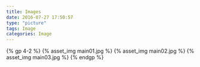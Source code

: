 ```yaml
---
title: Images
date: 2016-07-27 17:50:57
type: "picture"
tags: Image 
categories: Image
---
```




{% gp 4-2 %}
 {% asset_img main01.jpg %}
 {% asset_img main02.jpg %}
 {% asset_img main03.jpg %}
{% endgp %}